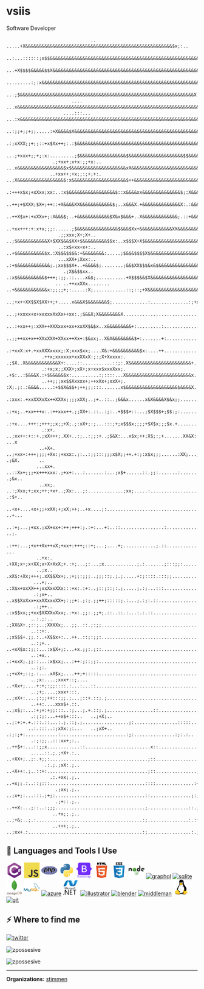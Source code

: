 <h1>vsiis</h1>
<p>Software Developer</p>

```
                               ..         .....+X&&&&&&&&&&&&&&&&&&&&&&&&&&&&&&&&&&&&&&&&&&&&&&&&&&&&&&$x;:..    
                               ..:...::::::;x$$&&&&&&&&&&&&&&&&&&&&&&&&&&&&&&&&&&&&&&&&&&&&&&&&&&&&&&&&&&&&&&$X;:..
                                ...+X$$$$&&&&&$$X&&&&&&&&&&&&&&&&&&&&&&&&&&&&&&&&&&&&&&&&&&&&&&&&&&&&&&&&&&&&&&$$$+
                                   .........:;:x&&&&&&&&&&&&&&&&&&&&&&&&&&&&&&&&&&&&&&&&&&&&&&&&&&&&&&&&&&&&&&&;...
                                          ...;$&&&&&&&&&&&&&&&&&&&&&&&&&&&&&&&&&&&&&&&&&&&&&&&&&&&&&&&&&&&&&&&&X...
                        ....            ...x&&&&&&&&&&&&&&&&&&&&&&&&&&&&&&&&&&&&&&&&&&&&&&&&&&&&&&&&&&&&&&&&&&&&+..
                     ....:::...     ...:x&&&&&&&&&&&&&&&&&&&&&&&&&&&&&&&&&&&&&&&&&&&&&&&&&&&&&&&&&&&&&&&&&&&&&&&$;.
                   ..:;;+;;+;;.....:+X&&&&$X&&&&&&&&&&&&&&&&&&&&&&&&&&&&&&&&&&&&&&&&&&&&&&&&&&&&&&&&&&&&&&&&&&&&&$;
                  .:;xXXX;;+;;::+x$Xx++;:.:$&&&&&&&&&&&&&&&&&&&&&&&&&&&&&&&&&&&&&&&&&&&&&&&&&&&&&&&&&&&&&&&&&&&&&&&
                ...;+xxx+;;+;:x:.........;$&&&&&&&&&&&&&&&&&$&&&&&&&&&&&&&&&&&&&&$$&&&&&&&&&&&&&&&&&&&&&&&&&&&&&&&&
                 .;+xx+;x+x:;;+x:..  ...x&&&&&&&&&&&&&&&&&$x$&&&&&&&&&&&&&&&&&&&&xX&&&&&&&&&&&&&&&&&&&&&&&&&&&&&&&&
                ..+xx++;+x;;:;+;+:. ..;X&&&&&&&&&&&&&&&&&$:x&&&&&&&&&&&&&&&&&&&&$++&&&&&&&&&&&&&&&&&&&&&&&&&&&&&&&&
                .:+++x$x;+xXxx;xx:..:x$&&&&&&&&&&&&&&&&&$::x&&&&xx&&&&&&&&&&&&&&$;:X&&&&&&&&&&&&&&&&&&&&&&&&&&&&&&&
                ..++;+$XXX;$X+;++::+X&&&&XX&&&&&&&&&&&&$;..x&&&X.+&&&&&&&&&&&&&&X:.:&&&&&&&&&&&&&&&&&&&&&&&&&&&&&&&
                 ..++X$x+:+xXXx+;:X&&&$;..+&&&&&&&&&&&&$X&x$&&&+..X&&&&&&&&&&&&&;.::+&&&&&&&&&&&&&&&&&&&&&&&&&&&&&&
                  ..+xx+++:+:x+x;;;:......;$&&&&&&&&&&&&&&&$&&&$Xx+&&&&&&&&&&&&XX&&&&&&&&&&&&&&&&&&&&&&&&&&&&&&&&&&
                   .;;xxx;X+;X+..       ..;$&&&&&&&&&&&X+$XX$&&$XX+$&&&&&&&&&$$x:..x$$$X+X$&&&&&&&&&&&&&&&&&&&&&&&&
                   ..:x$+xx+x+:..       ..+$&&&&&&&&&&$x.:X$$&$$$&:+&&&&&&&&:.....;$&$&$$$$X$&&&&&&&&&&&&&&&&&&&&&&
                   ...xXX+;Xxx:..       .:+$&&&&&&&&&&&&;.;xx$$$X+..+&&&&$;........;&&$XX$$$&x&$&&&&&&&&&&&&&&&&&&&
                     .;X$&$$xx..        .:x$&&&&&&&&&&$+++;:;;.::....x&$;...........+X$$$&&$X&&&&&&&&&&&&&&&&&&&&&x
                  .. ..++xxXXx........  ..+&&&&&&&&&&&&x:;;;;+;:.....:X;............::;::;+X&&&&&&&&&&&&&&&&&&&&&$:
                  ..;+x++XX$$X$XX++;+.....x&&&X$&&&&&&&$;.............:..............:;+x+x+X&&&&&&&&&&&&&&&&&&&&x.
              ...;+xxxx+x+xxxxxXxXx++xx:.;$&&X;X&&&&&&&&X..............................:;;;;$&&&&&&&&&&&&&&&&&&&&x.
           ...:+xx++;:xXX++XXXxxx+xx+xxXX$&$x..x&&&&&&&&&+:.........:.....................:x&&&&&&&&&&&&&&&&&&&&&;.
           ..;;++xx+x++XXxXXX+XXxx++Xx+:$&xx;..X&X&&&&&&&&$+:.......+:....................;$&&&&&&&&&&&&&&&&&&&&$;.
            .:+xxX:x+.+xxXXXxxxx;:X;xxx$xx;....X&:+&&&&&&&&&&$x:....++.................:;;X&&&&&&&&&&&&&&&&&&&&&&;.
             .++x;xxxxxx+xxXXxX:;:;X+Xxxxx:. .;$X..X&&&&&&&&&&&&X+:....::...........::;:.X&&&&&&&&&&&&&&&&&&&&&&&+.
             .:+x;x;;XXX+;xX+;x+xxx$xxxXxx;. .+$:..:$&&&X.:+$&&&&&$x:..........:;::::...X&&&&&&&&&&&&&&&&&&&&&&&&x.
             ..++;;;xx$$Xxxxx+;++xXx+;xxX+;. :X;.;:.:&&&&.....:+$$X&$$+;++;;;:::.......x$&&&&&&&&&&&&&&&&&&&$&&&&X.
             .:xxx:.+xxXXXxXx++XXXx;;;;xXX;..;+..::..;&&&x......x&X&&&&X$&x;;.........:x&&&&&&&&&&&&&&+X&&&x.;$&&&:
             .:+x;..+xx+++x:.:++xxx++.;;XX+:.::..:;:..+$$$+::...;$X$$$+;$$:;:.........+&&&&&&&&&&&&&x..$&&X....x&&+
             .:+x....+++:;+++;;x;;+X;.;:xX+;:;...:::;+;x$$$x;;;;+$X$x;;;$x.+.........x$&&$$&&&&&&&$;...&&$......;$X
             .:x+. ..;xx++:+::+.;xX+++;.XX+..:;..:;;:+..;$&X:...x$x;++;X$;:;+.......XX&X::X&&&&&&&;...:&&:..   ...x
            ..+X+. ..;+xx+:+++;;;;+Xx:;+xxx:.;:..:;;:::;;;x$X;;++.+:;:x$x;;;......:XX;...;$&&&&&&;.  .;&X.       ..
           ...xx+. ..::Xx+;;;+x+++xxx:.;+x+:...:.......:...;x$+......::.;;:.......:......:X&&&&&+... .;&x..        
            ..xx;. ..:;Xxx;+;xx;++;+x+..;Xx:...;:.............;xx;.....:..................x&&&&x.    .:$+..        
            ..+x+....+x+;;+xXX;+;xX;++;..+x....;:.........................................+&&&X..    ..+...        
           ..:+;...;+xx.;xX+xx+:++;+++:;.:+:...+:..::................:....................;$&&+..... ..;.          
           .:++:...;+x++Xx++xX;+xx+:+++;::+;...;....+;............;.::.............:......:X&x+;:.... ...          
           ..+x:. .+XX;x+;x+XX;x+X+XxX;+.:+;...;:...;x............;.:.......;:::;;:........xX.::;;:...             
           ..;x.. .xX$:+Xx;+++;.xX$$Xx+;.;+;;:;;;..;;;::;.;.;.....+:;::::.:::;;............+;....:;;:...           
          ...+;.. .:X$x+xxXX++;xxXxxXXx:::+x:.:+:..;::;::;:.;.....;.:;...:::...............;:.....:;;::...         
          .:;x+.. ..x$$XxXxx+xxXXxxxXX+;:;;+:.;:;.;;++;:::::;.:...;.:;:.::........................:;;;:::...       
          .:;++.. .:x$$xx;;+xx$XXXXxXxx;.:+x:.;;:.;;+;.::..::.:...:.:.::........................:::.:..::;...      
         ..:.;:.. .;XX&X+.;::;..;XXXXx;...;;..::.;:;;................................................:..::::..     
         ..::+:.  .;x$$$+.;;.:..+X$$x+:...++..::;:;;:...................................................::::..     
         ..:;+.. ..+xX$x::;;:...:x$X+;:...+x.;;:.;::....................................................:;:....    
         ..:+x.. .:+xxX;.;;::...:x$xx;...:++:;::;;:....................................................:::::::.    
         ..:;:.  .;+xX+;::;.:....xX$x;....++;+:::::....................................................:..:::;..   
         ..;x:....;xxx+::;.... ..+Xx+;....+:+;:;;::::.:...:...::.........................................:.:.:..   
         ..;+;....;xxx+:::.    ..;xX+:....;:;;++:::;;.;...;::+.::;.;...................................:::::.:..   
         ..++:....xxx$+.::.    ..;x$;:...:+;+:+;;:::..:;...;.+.::;.;.................::................:::;:....   
         .:;:;:...++x$+:::..   ..;+X;.. ..;:+:+.+.:::.::...:.;.::;.;.................;:................:::::..     
        ..:.:::..:;xXx:;:...   ..;xX+.. .:;:;+:............:........................:;:...............:;:.:..      
         .:;:;;..:::xx+;:..    ..++$+:...::;;x............::........................x::...............:;.:..       
         .....::.;.;+X+.:..    ..+XX+;..;:.+;;:....................................;::................;.:..        
              .:.;.;xX:.;..    ..+X++:.;..::+:.....................................;::...............;:::.         
                .:.+xx;.;..    ..+x;;.:..::;:::...................................::::..............:+....         
                  .;xx;.;..    ..;x+;:...:::.;+;:.................................::...............;:;...          
                  .;+::.;..    ..++X:...;::..:;;;.................................;...............::.;...          
                 ..+x;;.;..    ..;+&;..;.:.......................................:;...............:.:+...          
                 ..+++;.;..    ..;xx+.:..........................................:;................:.;:.           

```

<h2>🚀 Languages and Tools I Use</h2>
<p>
<a target="_blank" href="https://raw.githubusercontent.com/devicons/devicon/master/icons/csharp/csharp-original.svg" style="display: inline-block;">
  <img src="https://raw.githubusercontent.com/devicons/devicon/master/icons/csharp/csharp-original.svg" alt="csharp" width="42" height="42" />
</a>
<a target="_blank" href="https://raw.githubusercontent.com/devicons/devicon/master/icons/javascript/javascript-original.svg" style="display: inline-block;">
  <img src="https://raw.githubusercontent.com/devicons/devicon/master/icons/javascript/javascript-original.svg" alt="javascript" width="42" height="42" />
</a>
<a target="_blank" href="https://raw.githubusercontent.com/devicons/devicon/master/icons/php/php-original.svg" style="display: inline-block;">
  <img src="https://raw.githubusercontent.com/devicons/devicon/master/icons/php/php-original.svg" alt="php" width="42" height="42" />
</a>
<a target="_blank" href="https://raw.githubusercontent.com/devicons/devicon/master/icons/python/python-original.svg" style="display: inline-block;">
  <img src="https://raw.githubusercontent.com/devicons/devicon/master/icons/python/python-original.svg" alt="python" width="42" height="42" />
</a>
<a target="_blank" href="https://raw.githubusercontent.com/devicons/devicon/master/icons/bootstrap/bootstrap-plain-wordmark.svg" style="display: inline-block;">
  <img src="https://raw.githubusercontent.com/devicons/devicon/master/icons/bootstrap/bootstrap-plain-wordmark.svg" alt="bootstrap" width="42" height="42" />
</a>
<a target="_blank" href="https://raw.githubusercontent.com/devicons/devicon/master/icons/html5/html5-original-wordmark.svg" style="display: inline-block;">
  <img src="https://raw.githubusercontent.com/devicons/devicon/master/icons/html5/html5-original-wordmark.svg" alt="html5" width="42" height="42" />
</a>
<a target="_blank" href="https://raw.githubusercontent.com/devicons/devicon/master/icons/css3/css3-original-wordmark.svg" style="display: inline-block;">
  <img src="https://raw.githubusercontent.com/devicons/devicon/master/icons/css3/css3-original-wordmark.svg" alt="css3" width="42" height="42" />
</a>
<a target="_blank" href="https://raw.githubusercontent.com/devicons/devicon/master/icons/nodejs/nodejs-original-wordmark.svg" style="display: inline-block;">
  <img src="https://raw.githubusercontent.com/devicons/devicon/master/icons/nodejs/nodejs-original-wordmark.svg" alt="nodejs" width="42" height="42" />
</a>
<a target="_blank" href="https://www.vectorlogo.zone/logos/graphql/graphql-icon.svg" style="display: inline-block;">
  <img src="https://www.vectorlogo.zone/logos/graphql/graphql-icon.svg" alt="graphql" width="42" height="42" />
</a>
<a target="_blank" href="https://www.vectorlogo.zone/logos/sqlite/sqlite-icon.svg" style="display: inline-block;">
  <img src="https://www.vectorlogo.zone/logos/sqlite/sqlite-icon.svg" alt="sqlite" width="42" height="42" />
</a>
<a target="_blank" href="https://raw.githubusercontent.com/devicons/devicon/master/icons/mongodb/mongodb-original-wordmark.svg" style="display: inline-block;">
  <img src="https://raw.githubusercontent.com/devicons/devicon/master/icons/mongodb/mongodb-original-wordmark.svg" alt="mongodb" width="42" height="42" />
</a>
<a target="_blank" href="https://raw.githubusercontent.com/devicons/devicon/master/icons/mysql/mysql-original-wordmark.svg" style="display: inline-block;">
  <img src="https://raw.githubusercontent.com/devicons/devicon/master/icons/mysql/mysql-original-wordmark.svg" alt="mysql" width="42" height="42" />
</a>
<a target="_blank" href="https://www.vectorlogo.zone/logos/microsoft_azure/microsoft_azure-icon.svg" style="display: inline-block;">
  <img src="https://www.vectorlogo.zone/logos/microsoft_azure/microsoft_azure-icon.svg" alt="azure" width="42" height="42" />
</a>
<a target="_blank" href="https://raw.githubusercontent.com/devicons/devicon/master/icons/dot-net/dot-net-original-wordmark.svg" style="display: inline-block;">
  <img src="https://raw.githubusercontent.com/devicons/devicon/master/icons/dot-net/dot-net-original-wordmark.svg" alt="dotnet" width="42" height="42" />
</a>
<a target="_blank" href="https://www.vectorlogo.zone/logos/adobe_illustrator/adobe_illustrator-icon.svg" style="display: inline-block;">
  <img src="https://www.vectorlogo.zone/logos/adobe_illustrator/adobe_illustrator-icon.svg" alt="illustrator" width="42" height="42" />
</a>
<a target="_blank" href="https://download.blender.org/branding/community/blender_community_badge_white.svg" style="display: inline-block;">
  <img src="https://download.blender.org/branding/community/blender_community_badge_white.svg" alt="blender" width="42" height="42" />
</a>
<a target="_blank" href="https://raw.githubusercontent.com/leungwensen/svg-icon/b84b3f3a3da329b7c1d02346865f8e98beb05413/dist/svg/logos/middleman.svg" style="display: inline-block;">
  <img src="https://raw.githubusercontent.com/leungwensen/svg-icon/b84b3f3a3da329b7c1d02346865f8e98beb05413/dist/svg/logos/middleman.svg" alt="middleman" width="42" height="42" />
</a>
<a target="_blank" href="https://raw.githubusercontent.com/devicons/devicon/master/icons/linux/linux-original.svg" style="display: inline-block;">
  <img src="https://raw.githubusercontent.com/devicons/devicon/master/icons/linux/linux-original.svg" alt="linux" width="42" height="42" />
</a>
<a target="_blank" href="https://www.vectorlogo.zone/logos/git-scm/git-scm-icon.svg" style="display: inline-block;">
  <img src="https://www.vectorlogo.zone/logos/git-scm/git-scm-icon.svg" alt="git" width="42" height="42" />
</a>
</p>
<h2>⚡️ Where to find me</h2>
<p>
<a target="_blank" href="https://twitter.com/rissimherzen" style="display: inline-block;">
  <img src="https://img.shields.io/badge/Twitter-%230f1419?style=for-the-badge&logo=x&logoColor=white&color=%231F2937" alt="twitter" />
</a>
</p>
<p>
  <img align="center" src="https://github-readme-stats.vercel.app/api?username=torexits&show_icons=true&locale=en&theme=dark" alt="zpossesive" />
</p>
<p>
  <img src="https://github-readme-stats.vercel.app/api/top-langs?username=torexits&show_icons=true&locale=en&layout=compact&theme=dark" alt="zpossesive" />
</p>
<hr />
<p>
  <strong>Organizations:</strong>
  <a href="https://github.com/stimmen" target="_blank">stimmen</a> 
</p>
